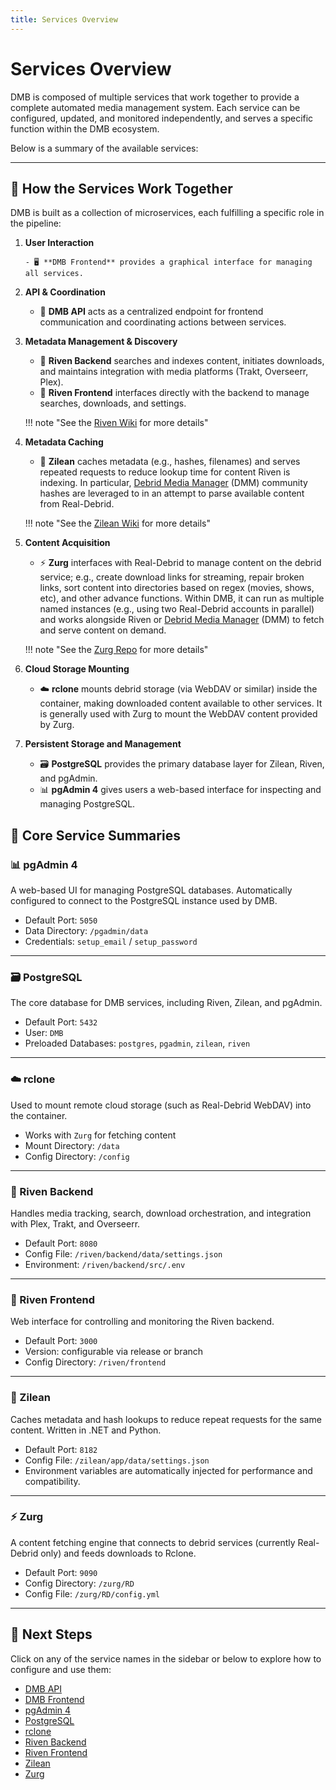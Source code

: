 ```yaml
---
title: Services Overview
---
```


# Services Overview

DMB is composed of multiple services that work together to provide a complete automated media management system. Each service can be configured, updated, and monitored independently, and serves a specific function within the DMB ecosystem.

Below is a summary of the available services:

---

## 🧩 How the Services Work Together

DMB is built as a collection of microservices, each fulfilling a specific role in the pipeline:

1. **User Interaction**

       - 🖥️ **DMB Frontend** provides a graphical interface for managing all services.

2. **API & Coordination**

    - 🔌 **DMB API** acts as a centralized endpoint for frontend communication and coordinating actions between services.

3. **Metadata Management & Discovery**

    - 🧠 **Riven Backend** searches and indexes content, initiates downloads, and maintains integration with media platforms (Trakt, Overseerr, Plex).
    - 🎨 **Riven Frontend** interfaces directly with the backend to manage searches, downloads, and settings.

    !!! note "See the [Riven Wiki](https://rivenmedia.github.io/wiki/) for more details"

4. **Metadata Caching**

    - 🧠 **Zilean** caches metadata (e.g., hashes, filenames) and serves repeated requests to reduce lookup time for content Riven is indexing. In particular, [Debrid Media Manager](https://github.com/debridmediamanager/debrid-media-manager) (DMM) community hashes are leveraged to in an attempt to parse available content from Real-Debrid.

    !!! note "See the [Zilean Wiki](https://ipromknight.github.io/zilean/getting-started.html) for more details"

5. **Content Acquisition**

    - ⚡ **Zurg** interfaces with Real-Debrid to manage content on the debrid service; e.g., create download links for streaming, repair broken links, sort content into directories based on regex (movies, shows, etc), and other advance functions. Within DMB, it can run as multiple named instances (e.g., using two Real-Debrid accounts in parallel) and works alongside Riven or [Debrid Media Manager](https://github.com/debridmediamanager/debrid-media-manager) (DMM) to fetch and serve content on demand.

    !!! note "See the [Zurg Repo](https://github.com/debridmediamanager/zurg-testing) for more details"

6. **Cloud Storage Mounting**

    - ☁️ **rclone** mounts debrid storage (via WebDAV or similar) inside the container, making downloaded content available to other services. It is generally used with Zurg to mount the WebDAV content provided by Zurg.

7. **Persistent Storage and Management**

    - 🗃️ **PostgreSQL** provides the primary database layer for Zilean, Riven, and pgAdmin.
    - 📊 **pgAdmin 4** gives users a web-based interface for inspecting and managing PostgreSQL.

## 🧱 Core Service Summaries

### 📊 pgAdmin 4
A web-based UI for managing PostgreSQL databases. Automatically configured to connect to the PostgreSQL instance used by DMB.

- Default Port: `5050`
- Data Directory: `/pgadmin/data`
- Credentials: `setup_email` / `setup_password`

---

### 🗃️ PostgreSQL
The core database for DMB services, including Riven, Zilean, and pgAdmin.

- Default Port: `5432`
- User: `DMB`
- Preloaded Databases: `postgres`, `pgadmin`, `zilean`, `riven`

---

### ☁️ rclone
Used to mount remote cloud storage (such as Real-Debrid WebDAV) into the container.

- Works with `Zurg` for fetching content
- Mount Directory: `/data`
- Config Directory: `/config`

---

### 🧠 Riven Backend
Handles media tracking, search, download orchestration, and integration with Plex, Trakt, and Overseerr.

- Default Port: `8080`
- Config File: `/riven/backend/data/settings.json`
- Environment: `/riven/backend/src/.env`

---

### 🎨 Riven Frontend
Web interface for controlling and monitoring the Riven backend.

- Default Port: `3000`
- Version: configurable via release or branch
- Config Directory: `/riven/frontend`

---

### 🧠 Zilean
Caches metadata and hash lookups to reduce repeat requests for the same content. Written in .NET and Python.

- Default Port: `8182`
- Config File: `/zilean/app/data/settings.json`
- Environment variables are automatically injected for performance and compatibility.

---

### ⚡ Zurg
A content fetching engine that connects to debrid services (currently Real-Debrid only) and feeds downloads to Rclone.

- Default Port: `9090`
- Config Directory: `/zurg/RD`
- Config File: `/zurg/RD/config.yml`

---

## 📎 Next Steps
Click on any of the service names in the sidebar or below to explore how to configure and use them:

- [DMB API](api.md)
- [DMB Frontend](dmb-frontend.md)
- [pgAdmin 4](pgadmin.md)
- [PostgreSQL](postgres.md)
- [rclone](rclone.md)
- [Riven Backend](riven-backend.md)
- [Riven Frontend](riven-frontend.md)
- [Zilean](zilean.md)
- [Zurg](zurg.md)
